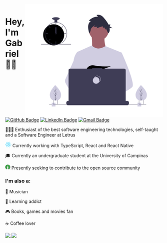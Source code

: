 <img src="https://github.com/gabrielsanttana/gabrielsanttana/blob/master/.github/gabriel.png?raw=true" width="440px" height="360px"  align='right' />

# Hey, I'm Gabriel 👋🏽

[![GitHub Badge](https://img.shields.io/badge/-GitHub-000?style=flat-square&logo=Github&logoColor=white&link=https://github.com/gabrielsanttana)](https://github.com/gabrielsanttana)
[![LinkedIn Badge](https://img.shields.io/badge/-LinkedIn-blue?style=flat-square&logo=Linkedin&logoColor=white&link=https://www.linkedin.com/in/gabrielsanttana/)](https://www.linkedin.com/in/gabrielsanttana/)
[![Gmail Badge](https://img.shields.io/badge/-Gmail-c14438?style=flat-square&logo=Gmail&logoColor=white&link=mailto:gabriel.gsantana7@gmail.com)](mailto:gabriel.gsantana7@gmail.com)

<p>👨🏽‍💻 Enthusiast of the best software engineering technologies, self-taught and a Software Engineer at Letrus</p>

<p><img src="./.github/react.png" alt="react" height="17"> Currently working with  TypeScript,  React and  React Native

<p>🎓 Currently an undergraduate student at the University of Campinas</p>

<p><img src="./.github/open-source.png" alt="react" height="16"> Presently seeking to contribute to the open source community</p>

### I'm also a:

🎸 Musician

🧠 Learning addict

🎮 Books, games and movies fan

☕ Coffee lover

<a href="https://github.com/gabrielsanttana/github-readme-stats">
  <img align="center" src="https://github-readme-stats.vercel.app/api?username=gabrielsanttana&show_icons=true&include_all_commits=true&count_private=true&hide_border=true" />
</a>
<a href="https://github.com/gabrielsanttana/">
  <img align="center" src="https://github-readme-stats.vercel.app/api/top-langs/?username=gabrielsanttana&layout=compact&langs_count=8&hide_border=true&hide=php,css" />
</a>
